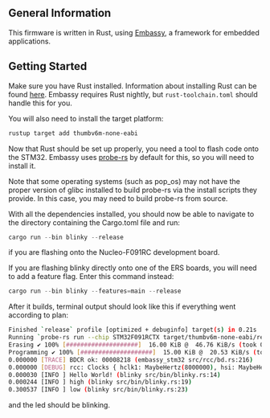 ## General Information
This firmware is written in Rust, using [Embassy](https://embassy.dev/), a framework for embedded applications.

## Getting Started
Make sure you have Rust installed. Information about installing Rust can be found [here](https://www.rust-lang.org/learn/get-started).
Embassy requires Rust nightly, but `rust-toolchain.toml` should handle this for you.

You will also need to install the target platform:

```bash
rustup target add thumbv6m-none-eabi
```

Now that Rust should be set up properly, you need a tool to flash code onto the STM32.
Embassy uses [probe-rs](https://probe.rs/docs/getting-started/installation/) by default for this, so you will need to install it.

Note that some operating systems (such as pop_os) may not have the proper version of glibc installed to build probe-rs via the install scripts they provide.
In this case, you may need to build probe-rs from source.

With all the dependencies installed, you should now be able to navigate to the directory containing the Cargo.toml file and run:

```rust
cargo run --bin blinky --release
```

if you are flashing onto the Nucleo-F091RC development board.

If you are flashing blinky directly onto one of the ERS boards, you will need to add a feature flag. Enter this command instead: 

```rust
cargo run --bin blinky --features=main --release
```

After it builds, terminal output should look like this if everything went according to plan:

```bash
Finished `release` profile [optimized + debuginfo] target(s) in 0.21s
Running `probe-rs run --chip STM32F091RCTX target/thumbv6m-none-eabi/release/blinky`
Erasing ✔ 100% [####################]  16.00 KiB @  46.76 KiB/s (took 0s)
Programming ✔ 100% [####################]  15.00 KiB @  20.53 KiB/s (took 1s)                                                                                                                                           Finished in 1.18s
0.000000 [TRACE] BDCR ok: 00008218 (embassy_stm32 src/rcc/bd.rs:216)
0.000000 [DEBUG] rcc: Clocks { hclk1: MaybeHertz(8000000), hsi: MaybeHertz(8000000), hsi_div_244: MaybeHertz(32786), lse: MaybeHertz(0), pclk1: MaybeHertz(8000000), pclk1_tim: MaybeHertz(8000000), pclk2: MaybeHertz(8000000), pclk2_tim: MaybeHertz(8000000), rtc: MaybeHertz(40000), sys: MaybeHertz(8000000) } (embassy_stm32 src/rcc/mod.rs:71)
0.000030 [INFO ] Hello World! (blinky src/bin/blinky.rs:14)
0.000244 [INFO ] high (blinky src/bin/blinky.rs:19)
0.300537 [INFO ] low (blinky src/bin/blinky.rs:23)
```

and the led should be blinking.
